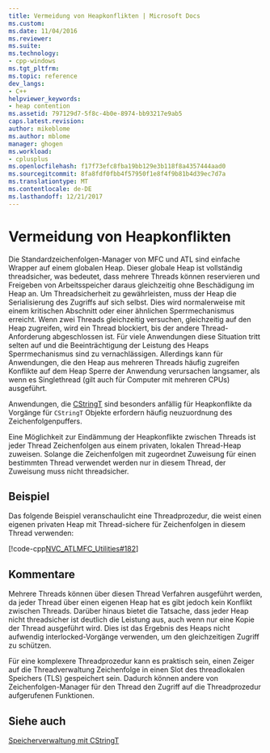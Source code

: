 ```yaml
---
title: Vermeidung von Heapkonflikten | Microsoft Docs
ms.custom: 
ms.date: 11/04/2016
ms.reviewer: 
ms.suite: 
ms.technology:
- cpp-windows
ms.tgt_pltfrm: 
ms.topic: reference
dev_langs:
- C++
helpviewer_keywords:
- heap contention
ms.assetid: 797129d7-5f8c-4b0e-8974-bb93217e9ab5
caps.latest.revision: 
author: mikeblome
ms.author: mblome
manager: ghogen
ms.workload:
- cplusplus
ms.openlocfilehash: f17f73efc8fba19bb129e3b118f8a4357444aad0
ms.sourcegitcommit: 8fa8fdf0fbb4f57950f1e8f4f9b81b4d39ec7d7a
ms.translationtype: MT
ms.contentlocale: de-DE
ms.lasthandoff: 12/21/2017
---
```

# <a name="avoidance-of-heap-contention"></a>Vermeidung von Heapkonflikten
Die Standardzeichenfolgen-Manager von MFC und ATL sind einfache Wrapper auf einem globalen Heap. Dieser globale Heap ist vollständig threadsicher, was bedeutet, dass mehrere Threads können reservieren und Freigeben von Arbeitsspeicher daraus gleichzeitig ohne Beschädigung im Heap an. Um Threadsicherheit zu gewährleisten, muss der Heap die Serialisierung des Zugriffs auf sich selbst. Dies wird normalerweise mit einem kritischen Abschnitt oder einer ähnlichen Sperrmechanismus erreicht. Wenn zwei Threads gleichzeitig versuchen, gleichzeitig auf den Heap zugreifen, wird ein Thread blockiert, bis der andere Thread-Anforderung abgeschlossen ist. Für viele Anwendungen diese Situation tritt selten auf und die Beeinträchtigung der Leistung des Heaps Sperrmechanismus sind zu vernachlässigen. Allerdings kann für Anwendungen, die den Heap aus mehreren Threads häufig zugreifen Konflikte auf dem Heap Sperre der Anwendung verursachen langsamer, als wenn es Singlethread (gilt auch für Computer mit mehreren CPUs) ausgeführt.  
  
 Anwendungen, die [CStringT](../atl-mfc-shared/reference/cstringt-class.md) sind besonders anfällig für Heapkonflikte da Vorgänge für `CStringT` Objekte erfordern häufig neuzuordnung des Zeichenfolgenpuffers.  
  
 Eine Möglichkeit zur Eindämmung der Heapkonflikte zwischen Threads ist jeder Thread Zeichenfolgen aus einem privaten, lokalen Thread-Heap zuweisen. Solange die Zeichenfolgen mit zugeordnet Zuweisung für einen bestimmten Thread verwendet werden nur in diesem Thread, der Zuweisung muss nicht threadsicher.  
  
## <a name="example"></a>Beispiel  
 Das folgende Beispiel veranschaulicht eine Threadprozedur, die weist einen eigenen privaten Heap mit Thread-sichere für Zeichenfolgen in diesem Thread verwenden:  
  
 [!code-cpp[NVC_ATLMFC_Utilities#182](../atl-mfc-shared/codesnippet/cpp/avoidance-of-heap-contention_1.cpp)]  
  
## <a name="comments"></a>Kommentare  
 Mehrere Threads können über diesen Thread Verfahren ausgeführt werden, da jeder Thread über einen eigenen Heap hat es gibt jedoch kein Konflikt zwischen Threads. Darüber hinaus bietet die Tatsache, dass jeder Heap nicht threadsicher ist deutlich die Leistung aus, auch wenn nur eine Kopie der Thread ausgeführt wird. Dies ist das Ergebnis des Heaps nicht aufwendig interlocked-Vorgänge verwenden, um den gleichzeitigen Zugriff zu schützen.  
  
 Für eine komplexere Threadprozedur kann es praktisch sein, einen Zeiger auf die Threadverwaltung Zeichenfolge in einen Slot des threadlokalen Speichers (TLS) gespeichert sein. Dadurch können andere von Zeichenfolgen-Manager für den Thread den Zugriff auf die Threadprozedur aufgerufenen Funktionen.  
  
## <a name="see-also"></a>Siehe auch  
 [Speicherverwaltung mit CStringT](../atl-mfc-shared/memory-management-with-cstringt.md)

